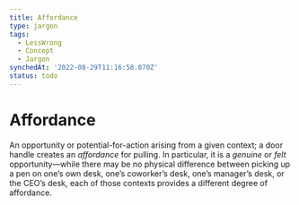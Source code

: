 ```yaml
---
title: Affordance
type: jargon
tags:
  - LessWrong
  - Concept
  - Jargon
synchedAt: '2022-08-29T11:16:58.070Z'
status: todo
---
```


# Affordance

An opportunity or potential-for-action arising from a given context; a door handle creates an *affordance* for pulling. In particular, it is a *genuine* or *felt* opportunity—while there may be no physical difference between picking up a pen on one’s own desk, one’s coworker’s desk, one’s manager’s desk, or the CEO’s desk, each of those contexts provides a different degree of affordance.

 
